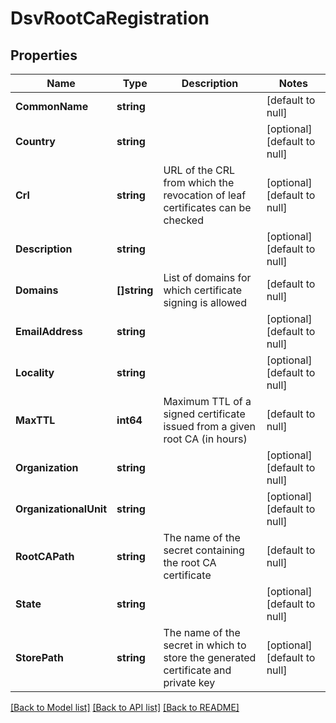 # DsvRootCaRegistration

## Properties
Name | Type | Description | Notes
------------ | ------------- | ------------- | -------------
**CommonName** | **string** |  | [default to null]
**Country** | **string** |  | [optional] [default to null]
**Crl** | **string** | URL of the CRL from which the revocation of leaf certificates can be checked | [optional] [default to null]
**Description** | **string** |  | [optional] [default to null]
**Domains** | **[]string** | List of domains for which certificate signing is allowed | [default to null]
**EmailAddress** | **string** |  | [optional] [default to null]
**Locality** | **string** |  | [optional] [default to null]
**MaxTTL** | **int64** | Maximum TTL of a signed certificate issued from a given root CA (in hours) | [default to null]
**Organization** | **string** |  | [optional] [default to null]
**OrganizationalUnit** | **string** |  | [optional] [default to null]
**RootCAPath** | **string** | The name of the secret containing the root CA certificate | [default to null]
**State** | **string** |  | [optional] [default to null]
**StorePath** | **string** | The name of the secret in which to store the generated certificate and private key | [optional] [default to null]

[[Back to Model list]](../README.md#documentation-for-models) [[Back to API list]](../README.md#documentation-for-api-endpoints) [[Back to README]](../README.md)


